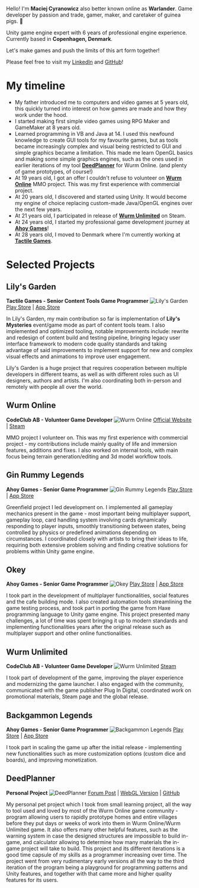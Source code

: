 ﻿Hello! I'm **Maciej Cyranowicz** also better known online as **Warlander**. Game developer by passion and trade, gamer, maker, and caretaker of guinea pigs. 🐷

Unity game engine expert with 6 years of professional engine experience. Currently based in **Copenhagen, Denmark**.

Let's make games and push the limits of this art form together!

Please feel free to visit my [LinkedIn](https://www.linkedin.com/in/maciej-cyranowicz/) and [GitHub](https://github.com/Warlander)!

# My timeline

* My father introduced me to computers and video games at 5 years old, this quickly turned into interest on how games are made and how they work under the hood.
* I started making first simple video games using RPG Maker and GameMaker at 8 years old.
* Learned programming in VB and Java at 14. I used this newfound knowledge to create GUI tools for my favourite games, but as tools became increasingly complex and visual being restricted to GUI and simple graphics became a limitation. This made me learn OpenGL basics and making some simple graphics engines, such as the ones used in earlier iterations of my tool [**DeedPlanner**](https://github.com/Warlander/DeedPlanner-2) for Wurm Online. (and plenty of game prototypes, of course!)
* At 19 years old, I got an offer I couldn't refuse to volunteer on [**Wurm Online**](https://www.wurmonline.com) MMO project. This was my first experience with commercial project.
* At 20 years old, I discovered and started using Unity. It would become my engine of choice replacing custom-made Java/OpenGL engines over the next few years.
* At 21 years old, I participated in release of [**Wurm Unlimited**](https://store.steampowered.com/app/366220/Wurm_Unlimited/) on Steam.
* At 24 years old, I started my professional game development journey at [**Ahoy Games**](https://www.ahoygames.com)!
* At 28 years old, I moved to Denmark where I'm currently working at [**Tactile Games**](https://tactilegames.com).

# Selected Projects

## Lily's Garden
**Tactile Games - Senior Content Tools Game Programmer**
![Lily's Garden](/assets/img/LG2.webp)
[Play Store](https://play.google.com/store/apps/details?id=dk.tactile.lilysgarden&hl=en) | [App Store](https://apps.apple.com/us/app/lilys-garden-match-design/id1437783446)

In Lily's Garden, my main contribution so far is implementation of **Lily's Mysteries** event/game mode as part of content tools team. I also implemented and optimized tooling, notable improvements include: rewrite and redesign of content build and testing pipeline, bringing legacy user interface framework to modern code quality standards and taking advantage of said improvements to implement support for new and complex visual effects and animations to improve user engagement.

Lily's Garden is a huge project that requires cooperation between multiple developers in different teams, as well as with different roles such as UI designers, authors and artists. I'm also coordinating both in-person and remotely with people all over the world.

## Wurm Online
**CodeClub AB - Volunteer Game Developer**
![Wurm Online](/assets/img/wurm2.jpg)
[Official Website](https://www.wurmonline.com) | [Steam](https://store.steampowered.com/app/1179680/Wurm_Online/)

MMO project I volunteer on. This was my first experience with commercial project - my contributions include mainly quality of life and immersion features, additions and fixes. I also worked on internal tools, with main focus being terrain generation/editing and 3d model workflow tools.

## Gin Rummy Legends
**Ahoy Games - Senior Game Programmer**
![Gin Rummy Legends](/assets/img/ginrummylegends.webp)
[Play Store](https://play.google.com/store/apps/details?id=com.ahoygames.ginrummy&hl=en) | [App Store](https://apps.apple.com/dk/app/gin-rummy-legends/id1593427543)

Greenfield project I led development on. I implemented all gameplay mechanics present in the game - most important being multiplayer support, gameplay loop, card handling system involving cards dynamically responding to player inputs, smoothly transitioning between states, being controlled by physics or predefined animations depending on circumstances. I coordinated closely with artists to bring their ideas to life, requiring both extensive problem solving and finding creative solutions for problems within Unity game engine.

## Okey
**Ahoy Games - Senior Game Programmer**
![Okey](/assets/img/okey.webp)
[Play Store](https://play.google.com/store/apps/details?id=com.ahoygames.okey) | [App Store](https://apps.apple.com/us/app/okey/id667645433)

I took part in the development of multiplayer functionalities, social features and the cafe building mode. I also created automation tools streamlining the game testing process, and took part in porting the game from Haxe programming language to Unity game engine. This project presented many challenges, a lot of time was spent bringing it up to modern standards and implementing functionalities years after the original release such as multiplayer support and other online functionalities.

## Wurm Unlimited
**CodeClub AB - Volunteer Game Developer**
![Wurm Unlimited](/assets/img/wurm3.jpg)
[Steam](https://store.steampowered.com/app/366220/Wurm_Unlimited/)

I took part of development of the game, improving the player experience and modernizing the game launcher. I also engaged with the community, communicated with the game publisher Plug In Digital, coordinated work on promotional materials, Steam page and the global release.

## Backgammon Legends
**Ahoy Games - Senior Game Programmer**
![Backgammon Legends](/assets/img/bl.webp)
[Play Store](https://play.google.com/store/apps/details?id=com.ahoygames.backgammon&hl=en) | [App Store](https://apps.apple.com/us/app/backgammon-legends/id1439178539)

I took part in scaling the game up after the initial release - implementing new functionalities such as more customization options (custom dice and boards), and improving monetization.

## DeedPlanner
**Personal Project**
![DeedPlanner](/assets/img/deedplanner.jpg)
[Forum Post](https://forum.wurmonline.com/index.php?/topic/171432-deedplanner-311-3d-house-and-deed-design-tool/) | [WebGL Version](https://deedplanner.warlander.app) | [GitHub](https://github.com/Warlander/DeedPlanner-3)

My personal pet project which I took from small learning project, all the way to tool used and loved by most of the Wurm Online game community - program allowing users to rapidly prototype homes and entire villages before they put days or weeks of work into them in Wurm Online/Wurm Unlimited game. It also offers many other helpful features, such as the warning system in case the designed structures are impossible to build in-game, and calculator allowing to determine how many materials the in-game project will take to build. This project and its different iterations is a good time capsule of my skills as a programmer increasing over time. The project went from very rudimentary early versions all the way to the third iteration of the program being a playground for programming patterns and Unity features, and together with that came more and higher quality features for its users.